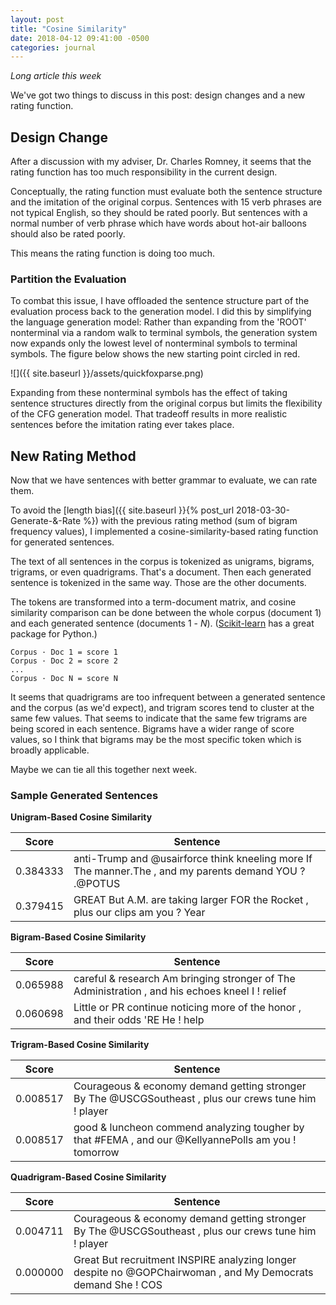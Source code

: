 ```yaml
---
layout: post
title: "Cosine Similarity"
date: 2018-04-12 09:41:00 -0500
categories: journal
---
```

*Long article this week*

We've got two things to discuss in this post: design changes and a new rating function.

## Design Change
After a discussion with my adviser, Dr. Charles Romney, it seems that the rating function has too much responsibility in the current design.

Conceptually, the rating function must evaluate both the sentence structure and the imitation of the original corpus. Sentences with 15 verb phrases are not typical English, so they should be rated poorly. But sentences with a normal number of verb phrase which have words about hot-air balloons should also be rated poorly.

This means the rating function is doing too much.

### Partition the Evaluation
To combat this issue, I have offloaded the sentence structure part of the evaluation process back to the generation model. I did this by simplifying the language generation model: Rather than expanding from the 'ROOT' nonterminal via a random walk to terminal symbols, the generation system now expands only the lowest level of nonterminal symbols to terminal symbols. The figure below shows the new starting point circled in red.

![]({{ site.baseurl }}/assets/quickfoxparse.png)

Expanding from these nonterminal symbols has the effect of taking sentence structures directly from the original corpus but limits the flexibility of the CFG generation model. That tradeoff results in more realistic sentences before the imitation rating ever takes place.

## New Rating Method
Now that we have sentences with better grammar to evaluate, we can rate them.

To avoid the [length bias]({{ site.baseurl }}{% post_url 2018-03-30-Generate-&-Rate %}) with the previous rating method (sum of bigram frequency values), I implemented a cosine-similarity-based rating function for generated sentences.

The text of all sentences in the corpus is tokenized as unigrams, bigrams, trigrams, or even quadrigrams. That's a document. Then each generated sentence is tokenized in the same way. Those are the other documents.

The tokens are transformed into a term-document matrix, and cosine similarity comparison can be done between the whole corpus (document 1) and each generated sentence (documents 1 - *N*). ([Scikit-learn](http://scikit-learn.org/stable/) has a great package for Python.)
```
Corpus · Doc 1 = score 1
Corpus · Doc 2 = score 2
...
Corpus · Doc N = score N
```
It seems that quadrigrams are too infrequent between a generated sentence and the corpus (as we'd expect), and trigram scores tend to cluster at the same few values. That seems to indicate that the same few trigrams are being scored in each sentence. Bigrams have a wider range of score values, so I think that bigrams may be the most specific token which is broadly applicable.

Maybe we can tie all this together next week.

### Sample Generated Sentences
**Unigram-Based Cosine Similarity**

| Score | Sentence |
|-------|----------|
| 0.384333 | anti-Trump and @usairforce think kneeling more If The manner.The , and my parents demand YOU ? .@POTUS |
| 0.379415 | GREAT But A.M. are taking larger FOR the Rocket , plus our clips am you ? Year |

**Bigram-Based Cosine Similarity**

| Score | Sentence |
|-------|----------|
| 0.065988 | careful & research Am bringing stronger of The Administration , and his echoes kneel I ! relief |
| 0.060698 | Little or PR continue noticing more of the honor , and their odds 'RE He ! help |

**Trigram-Based Cosine Similarity**

| Score | Sentence |
|-------|----------|
| 0.008517 | Courageous & economy demand getting stronger By The @USCGSoutheast , plus our crews tune him ! player |
| 0.008517 | good & luncheon commend analyzing tougher by that #FEMA , and our @KellyannePolls am you ! tomorrow |

**Quadrigram-Based Cosine Similarity**

| Score | Sentence |
|-------|----------|
| 0.004711 | Courageous & economy demand getting stronger By The @USCGSoutheast , plus our crews tune him ! player |
| 0.000000 | Great But recruitment INSPIRE analyzing longer despite no @GOPChairwoman , and My Democrats demand She ! COS |
